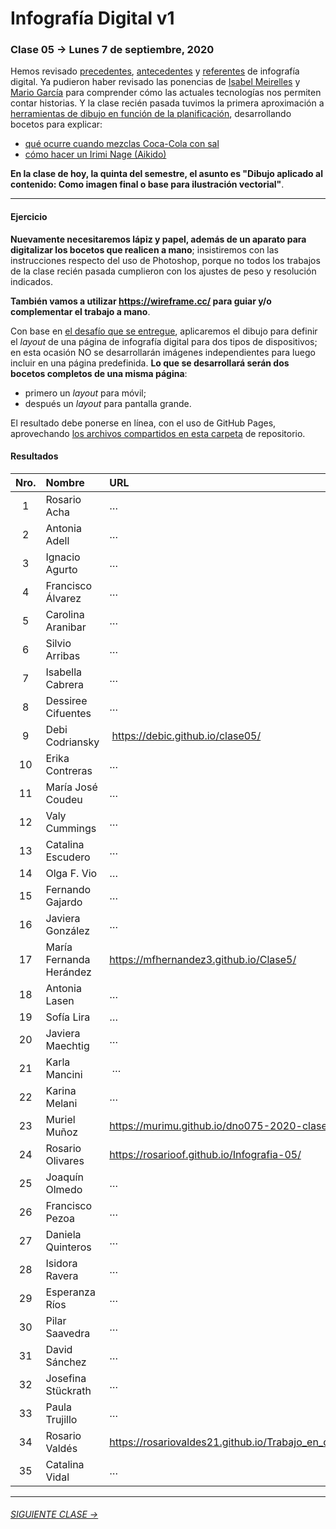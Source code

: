 # Infografía Digital v1

### Clase 05 → Lunes 7 de septiembre, 2020

Hemos revisado [precedentes](https://github.com/profesorfaco/dno075-2020/tree/gh-pages/clase-01#clase-01--lunes-10-de-agosto-2020), [antecedentes](https://github.com/profesorfaco/dno075-2020/tree/gh-pages/clase-02#clase-02--lunes-17-de-agosto-2020) y [referentes](https://github.com/profesorfaco/dno075-2020/tree/gh-pages/clase-03#clase-03--lunes-24-de-agosto-2020) de infografía digital. Ya pudieron haber revisado las ponencias de [Isabel Meirelles](https://youtu.be/Nb0HfCj1C7Q) y [Mario García](https://youtu.be/iEB3oILm-qQ?t=1300) para comprender cómo las actuales tecnologías nos permiten contar historias. Y la clase recién pasada tuvimos la primera aproximación a [herramientas de dibujo en función de la planificación](https://github.com/profesorfaco/dno075-2020/tree/gh-pages/clase-04#clase-04--lunes-31-de-agosto-2020), desarrollando bocetos para explicar: 

- [qué ocurre cuando mezclas Coca-Cola con sal](https://github.com/profesorfaco/dno075-2020/tree/gh-pages/clase-04#resultados-grupo-1)
- [cómo hacer un Irimi Nage (Aikido)](https://github.com/profesorfaco/dno075-2020/tree/gh-pages/clase-04#resultados-grupo-2)

**En la clase de hoy, la quinta del semestre, el asunto es "Dibujo aplicado al contenido: Como imagen final o base para ilustración vectorial"**.

- - - - - - - - - - - - - - - - - - - - - - - - - - - - - - - - 

#### Ejercicio

**Nuevamente necesitaremos lápiz y papel, además de un aparato para digitalizar los bocetos que realicen a mano**; insistiremos con las instrucciones respecto del uso de Photoshop, porque no todos los trabajos de la clase recién pasada cumplieron con los ajustes de peso y resolución indicados.

**También vamos a utilizar https://wireframe.cc/ para guiar y/o complementar el trabajo a mano**.

Con base en [el desafío que se entregue](https://drive.google.com/drive/folders/1PEWSuqoLRR0H2Nkv0_xtMBo6Ns6pOPsF?usp=sharing), aplicaremos el dibujo para definir el *layout* de una página de infografía digital para dos tipos de dispositivos; en esta ocasión NO se desarrollarán imágenes independientes para luego incluir en una página predefinida. **Lo que se desarrollará serán dos bocetos completos de una misma página**:

- primero un *layout* para móvil;
- después un *layout* para pantalla grande.

El resultado debe ponerse en línea, con el uso de GitHub Pages, aprovechando [los archivos compartidos en esta carpeta](https://profesorfaco.github.io/dno075-2020/clase-05/) de repositorio. 

#### Resultados

| Nro.  | Nombre | URL |
|:-----:|:-------|:--------|
| 1 | Rosario Acha | … |
| 2 | Antonia Adell | … |
| 3 | Ignacio Agurto | … | 
| 4 | Francisco Álvarez | … |
| 5 | Carolina Aranibar | … | 
| 6 | Silvio Arribas | … |
| 7 | Isabella Cabrera | … |
| 8 | Dessiree Cifuentes | … |
| 9 | Debi Codriansky | https://debic.github.io/clase05/ | 
| 10 | Erika Contreras | … |
| 11 | María José Coudeu | … |
| 12 | Valy Cummings | … |
| 13 | Catalina Escudero | … | 
| 14 | Olga F. Vio | … |
| 15 | Fernando Gajardo | … |
| 16 | Javiera González | … |
| 17 | María Fernanda Herández | https://mfhernandez3.github.io/Clase5/ |
| 18 | Antonia Lasen | … |
| 19 | Sofía Lira | … |
| 20 | Javiera Maechtig | … |
| 21 | Karla Mancini | … |
| 22 | Karina Melani | … |
| 23 | Muriel Muñoz | https://murimu.github.io/dno075-2020-clase-05/ |
| 24 | Rosario Olivares | https://rosarioof.github.io/Infografia-05/ |
| 25 | Joaquín Olmedo | … |
| 26 | Francisco Pezoa | … | 
| 27 | Daniela Quinteros | … |
| 28 | Isidora Ravera | … | 
| 29 | Esperanza Ríos | … | 
| 30 | Pilar Saavedra | … |
| 31 | David Sánchez | … |
| 32 | Josefina Stückrath | … |
| 33 | Paula Trujillo | … |
| 34 | Rosario Valdés | https://rosariovaldes21.github.io/Trabajo_en_clases_05/ |
| 35 | Catalina Vidal | … |

- - - - - - - -

###### [SIGUIENTE CLASE →](https://github.com/profesorfaco/dno075-2020/tree/gh-pages/clase-06)
